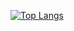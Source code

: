 [![Top Langs](https://github-readme-stats.vercel.app/api/top-langs/?username=ItoSeiy&layout=compact&theme=dark)](https://github.com/anuraghazra/github-readme-stats)
